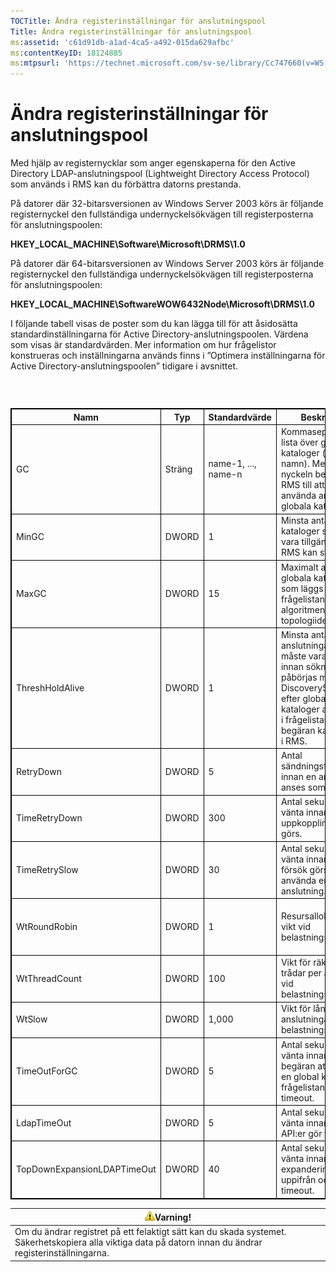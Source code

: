 ```yaml
---
TOCTitle: Ändra registerinställningar för anslutningspool
Title: Ändra registerinställningar för anslutningspool
ms:assetid: 'c61d91db-a1ad-4ca5-a492-015da629afbc'
ms:contentKeyID: 18124885
ms:mtpsurl: 'https://technet.microsoft.com/sv-se/library/Cc747660(v=WS.10)'
---
```


Ändra registerinställningar för anslutningspool
===============================================

Med hjälp av registernycklar som anger egenskaperna för den Active Directory LDAP-anslutningspool (Lightweight Directory Access Protocol) som används i RMS kan du förbättra datorns prestanda.

På datorer där 32-bitarsversionen av Windows Server 2003 körs är följande registernyckel den fullständiga undernyckelsökvägen till registerposterna för anslutningspoolen:

**HKEY\_LOCAL\_MACHINE\\Software\\Microsoft\\DRMS\\1.0**

På datorer där 64-bitarsversionen av Windows Server 2003 körs är följande registernyckel den fullständiga undernyckelsökvägen till registerposterna för anslutningspoolen:

**HKEY\_LOCAL\_MACHINE\\SoftwareWOW6432Node\\Microsoft\\DRMS\\1.0**

I följande tabell visas de poster som du kan lägga till för att åsidosätta standardinställningarna för Active Directory-anslutningspoolen. Värdena som visas är standardvärden. Mer information om hur frågelistor konstrueras och inställningarna används finns i ”Optimera inställningarna för Active Directory-anslutningspoolen” tidigare i avsnittet.

###  

 
<table style="border:1px solid black;">
<colgroup>
<col width="20%" />
<col width="20%" />
<col width="20%" />
<col width="20%" />
<col width="20%" />
</colgroup>
<thead>
<tr class="header">
<th style="border:1px solid black;" >Namn</th>
<th style="border:1px solid black;" >Typ</th>
<th style="border:1px solid black;" >Standardvärde</th>
<th style="border:1px solid black;" >Beskrivning</th>
<th style="border:1px solid black;" >Obs!</th>
</tr>
</thead>
<tbody>
<tr class="odd">
<td style="border:1px solid black;">GC</td>
<td style="border:1px solid black;">Sträng</td>
<td style="border:1px solid black;">name-1, ..., name-n</td>
<td style="border:1px solid black;">Kommaseparerad lista över globala kataloger (med DNS-namn). Med den här nyckeln begränsas RMS till att bara använda angivna globala kataloger.</td>
<td style="border:1px solid black;">Ange de globala kataloger som ska användas med den här inställningen, om du inte vill att RMS ska skapa en frågelista.</td>
</tr>
<tr class="even">
<td style="border:1px solid black;">MinGC</td>
<td style="border:1px solid black;">DWORD</td>
<td style="border:1px solid black;">1</td>
<td style="border:1px solid black;">Minsta antal globala kataloger som måste vara tillgängliga innan RMS kan startas.</td>
<td style="border:1px solid black;"></td>
</tr>
<tr class="odd">
<td style="border:1px solid black;">MaxGC</td>
<td style="border:1px solid black;">DWORD</td>
<td style="border:1px solid black;">15</td>
<td style="border:1px solid black;">Maximalt antal globala kataloger som läggs till i frågelistan med algoritmen för topologiidentifiering.</td>
<td style="border:1px solid black;"></td>
</tr>
<tr class="even">
<td style="border:1px solid black;">ThreshHoldAlive</td>
<td style="border:1px solid black;">DWORD</td>
<td style="border:1px solid black;">1</td>
<td style="border:1px solid black;">Minsta antal anslutningar som måste vara aktiva innan sökning påbörjas med DiscoveryServices efter globala kataloger att lägga till i frågelistan, så att begäran kan tas emot i RMS.</td>
<td style="border:1px solid black;"></td>
</tr>
<tr class="odd">
<td style="border:1px solid black;">RetryDown</td>
<td style="border:1px solid black;">DWORD</td>
<td style="border:1px solid black;">5</td>
<td style="border:1px solid black;">Antal sändningsförsök innan en anslutning anses som inaktiv.</td>
<td style="border:1px solid black;"></td>
</tr>
<tr class="even">
<td style="border:1px solid black;">TimeRetryDown</td>
<td style="border:1px solid black;">DWORD</td>
<td style="border:1px solid black;">300</td>
<td style="border:1px solid black;">Antal sekunder att vänta innan ett nytt uppkopplingsförsök görs.</td>
<td style="border:1px solid black;">Denna standardinställning behöver normalt inte ändras.</td>
</tr>
<tr class="odd">
<td style="border:1px solid black;">TimeRetrySlow</td>
<td style="border:1px solid black;">DWORD</td>
<td style="border:1px solid black;">30</td>
<td style="border:1px solid black;">Antal sekunder att vänta innan ett nytt försök görs att använda en långsam anslutning.</td>
<td style="border:1px solid black;">Denna standardinställning behöver normalt inte ändras.</td>
</tr>
<tr class="even">
<td style="border:1px solid black;">WtRoundRobin</td>
<td style="border:1px solid black;">DWORD</td>
<td style="border:1px solid black;">1</td>
<td style="border:1px solid black;">Resursallokeringens vikt vid belastningsutjämning.</td>
<td style="border:1px solid black;">Den relativa vikten av resursallokering vid belastningsutjämning. Värdet 1 är det lägsta värdet.</td>
</tr>
<tr class="odd">
<td style="border:1px solid black;">WtThreadCount</td>
<td style="border:1px solid black;">DWORD</td>
<td style="border:1px solid black;">100</td>
<td style="border:1px solid black;">Vikt för räkning av trådar per anslutning vid belastningsutjämning.</td>
<td style="border:1px solid black;">Den relativa vikten av ett lågt värde vid räkning av trådar.</td>
</tr>
<tr class="even">
<td style="border:1px solid black;">WtSlow</td>
<td style="border:1px solid black;">DWORD</td>
<td style="border:1px solid black;">1,000</td>
<td style="border:1px solid black;">Vikt för långsamma anslutningar vid belastningsutjämning.</td>
<td style="border:1px solid black;">Den relativa vikten av att anslutningen inte är långsam.</td>
</tr>
<tr class="odd">
<td style="border:1px solid black;">TimeOutForGC</td>
<td style="border:1px solid black;">DWORD</td>
<td style="border:1px solid black;">5</td>
<td style="border:1px solid black;">Antal sekunder att vänta innan en begäran att lägga till en global katalog i frågelistan gör timeout.</td>
<td style="border:1px solid black;"></td>
</tr>
<tr class="even">
<td style="border:1px solid black;">LdapTimeOut</td>
<td style="border:1px solid black;">DWORD</td>
<td style="border:1px solid black;">5</td>
<td style="border:1px solid black;">Antal sekunder att vänta innan LDAP API:er gör timeout.</td>
<td style="border:1px solid black;"></td>
</tr>
<tr class="odd">
<td style="border:1px solid black;">TopDownExpansionLDAPTimeOut</td>
<td style="border:1px solid black;">DWORD</td>
<td style="border:1px solid black;">40</td>
<td style="border:1px solid black;">Antal sekunder att vänta innan LDAP-expanderingsfrågor uppifrån och ned gör timeout.</td>
<td style="border:1px solid black;"></td>
</tr>
</tbody>
</table>
  
| ![](images/Cc747660.Caution(WS.10).gif)Varning!                                                                              |  
|-----------------------------------------------------------------------------------------------------------------------------------------------------------|  
| Om du ändrar registret på ett felaktigt sätt kan du skada systemet. Säkerhetskopiera alla viktiga data på datorn innan du ändrar registerinställningarna. |
